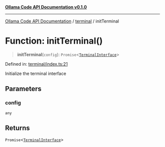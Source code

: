 [**Ollama Code API Documentation v0.1.0**](../../README.md)

***

[Ollama Code API Documentation](../../modules.md) / [terminal](../README.md) / initTerminal

# Function: initTerminal()

> **initTerminal**(`config`): `Promise`\<[`TerminalInterface`](../interfaces/TerminalInterface.md)\>

Defined in: [terminal/index.ts:21](https://github.com/erichchampion/ollama-code/blob/71525b68c65a1139d08d5a868e15d1644edd30d9/ollama-code/src/terminal/index.ts#L21)

Initialize the terminal interface

## Parameters

### config

`any`

## Returns

`Promise`\<[`TerminalInterface`](../interfaces/TerminalInterface.md)\>
